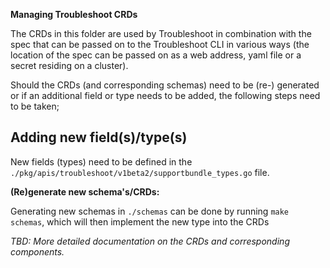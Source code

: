 **Managing Troubleshoot CRDs**

The CRDs in this folder are used by Troubleshoot in combination with the spec that can be passed on to the Troubleshoot CLI in various ways (the location of the spec can be passed on as a web address, yaml file or a secret residing on a cluster).

Should the CRDs (and corresponding schemas) need to be (re-) generated or if an additional field or type needs to be added, the following steps need to be taken;

## Adding new field(s)/type(s)

New fields (types) need to be defined in the `./pkg/apis/troubleshoot/v1beta2/supportbundle_types.go` file.


**(Re)generate new schema's/CRDs:**

Generating new schemas in `./schemas` can be done by running `make schemas`, which will then implement the new type into the CRDs

*TBD: More detailed documentation on the CRDs and corresponding components.*
